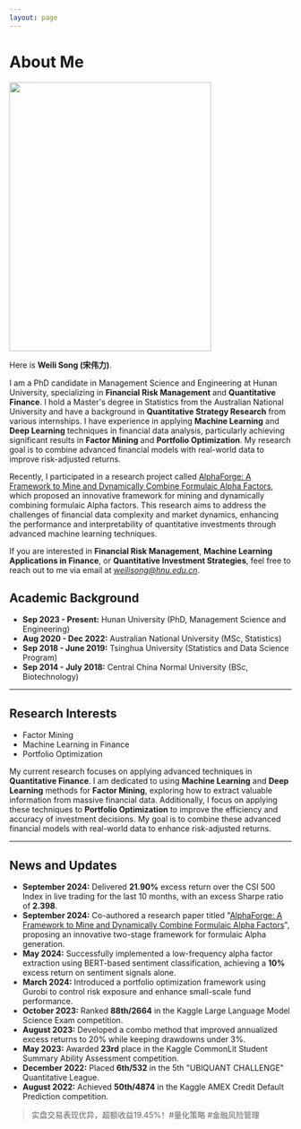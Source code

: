 ```yaml
---
layout: page
---
```


# About Me

<img src="https://sowelswl.github.io/weilisong.jpg" class="floatpic" width="360" height="480">

Here is **Weili Song (宋伟力)**.

I am a PhD candidate in Management Science and Engineering at Hunan University, specializing in **Financial Risk Management** and **Quantitative Finance**. I hold a Master's degree in Statistics from the Australian National University and have a background in **Quantitative Strategy Research** from various internships. I have experience in applying **Machine Learning** and **Deep Learning** techniques in financial data analysis, particularly achieving significant results in **Factor Mining** and **Portfolio Optimization**. My research goal is to combine advanced financial models with real-world data to improve risk-adjusted returns.

Recently, I participated in a research project called [AlphaForge: A Framework to Mine and Dynamically Combine Formulaic Alpha Factors](https://arxiv.org/abs/2406.18394), which proposed an innovative framework for mining and dynamically combining formulaic Alpha factors. This research aims to address the challenges of financial data complexity and market dynamics, enhancing the performance and interpretability of quantitative investments through advanced machine learning techniques.

If you are interested in **Financial Risk Management**, **Machine Learning Applications in Finance**, or **Quantitative Investment Strategies**, feel free to reach out to me via email at *weilisong@hnu.edu.cn*.

## Academic Background

- **Sep 2023 - Present:** Hunan University (PhD, Management Science and Engineering)
- **Aug 2020 - Dec 2022:** Australian National University (MSc, Statistics)
- **Sep 2018 - June 2019:** Tsinghua University (Statistics and Data Science Program)
- **Sep 2014 - July 2018:** Central China Normal University (BSc, Biotechnology)

---

## Research Interests

- Factor Mining
- Machine Learning in Finance
- Portfolio Optimization

My current research focuses on applying advanced techniques in **Quantitative Finance**. I am dedicated to using **Machine Learning** and **Deep Learning** methods for **Factor Mining**, exploring how to extract valuable information from massive financial data. Additionally, I focus on applying these techniques to **Portfolio Optimization** to improve the efficiency and accuracy of investment decisions. My goal is to combine these advanced financial models with real-world data to enhance risk-adjusted returns.

---

## News and Updates

- **September 2024:** Delivered **21.90%** excess return over the CSI 500 Index in live trading for the last 10 months, with an excess Sharpe ratio of **2.398**.
- **September 2024:** Co-authored a research paper titled "[AlphaForge: A Framework to Mine and Dynamically Combine Formulaic Alpha Factors](https://arxiv.org/abs/2406.18394)", proposing an innovative two-stage framework for formulaic Alpha generation.
- **May 2024:** Successfully implemented a low-frequency alpha factor extraction using BERT-based sentiment classification, achieving a **10%** excess return on sentiment signals alone.
- **March 2024:** Introduced a portfolio optimization framework using Gurobi to control risk exposure and enhance small-scale fund performance.
- **October 2023:** Ranked **88th/2664** in the Kaggle Large Language Model Science Exam competition.
- **August 2023:** Developed a combo method that improved annualized excess returns to 20% while keeping drawdowns under 3%.
- **May 2023:** Awarded **23rd** place in the Kaggle CommonLit Student Summary Ability Assessment competition.
- **December 2022:** Placed **6th/532** in the 5th "UBIQUANT CHALLENGE" Quantitative League.
- **August 2022:** Achieved **50th/4874** in the Kaggle AMEX Credit Default Prediction competition.

<blockquote class="twitter-tweet"><p lang="zh" dir="ltr">实盘交易表现优异，超额收益19.45%！#量化策略 #金融风险管理</p></blockquote>
